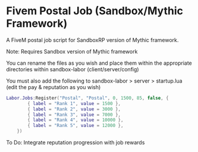 # Fivem Postal Job (Sandbox/Mythic Framework)

A FiveM postal job script for SandboxRP version of Mythic framework.

Note: Requires Sandbox version of Mythic framework


You can rename the files as you wish and place them within the appropriate directories within sandbox-labor (client/server/config)

You must also add the following to sandbox-labor > server > startup.lua (edit the pay & reputation as you wish)

```lua
Labor.Jobs:Register("Postal", "Postal", 0, 1500, 85, false, {
        { label = "Rank 1", value = 1500 },
        { label = "Rank 2", value = 3000 },
        { label = "Rank 3", value = 7000 },
        { label = "Rank 4", value = 10000 },
        { label = "Rank 5", value = 12000 },
    })
```

To Do: Integrate reputation progression with job rewards